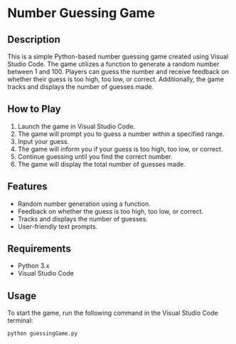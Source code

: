 # Number Guessing Game

## Description
This is a simple Python-based number guessing game created using Visual Studio Code. The game utilizes a function to generate a random number between 1 and 100. Players can guess the number and receive feedback on whether their guess is too high, too low, or correct. Additionally, the game tracks and displays the number of guesses made.

## How to Play
1. Launch the game in Visual Studio Code.
2. The game will prompt you to guess a number within a specified range.
3. Input your guess.
4. The game will inform you if your guess is too high, too low, or correct.
5. Continue guessing until you find the correct number.
6. The game will display the total number of guesses made.

## Features
- Random number generation using a function.
- Feedback on whether the guess is too high, too low, or correct.
- Tracks and displays the number of guesses.
- User-friendly text prompts.

## Requirements
- Python 3.x
- Visual Studio Code

## Usage
To start the game, run the following command in the Visual Studio Code terminal:
```bash
python guessingGame.py

